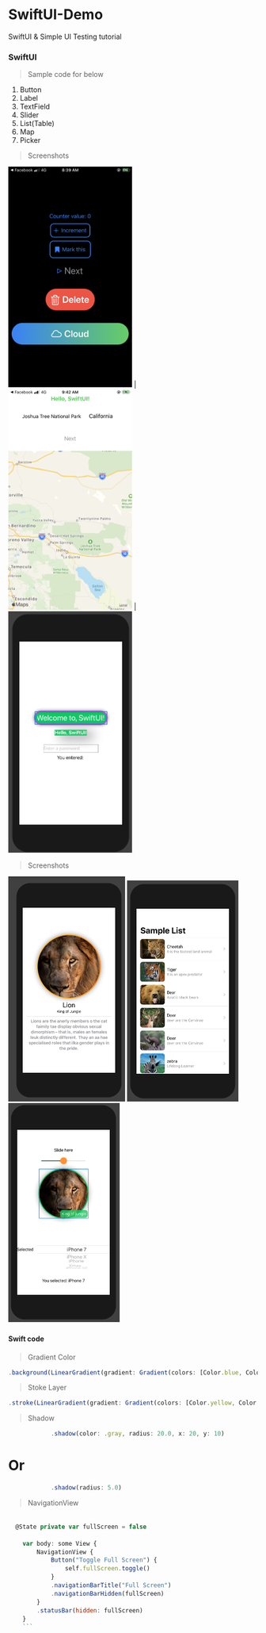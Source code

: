 # SwiftUI-Demo
SwiftUI &amp; Simple UI Testing tutorial



### SwiftUI 
> Sample code for below 
  1. Button
  2. Label
  3. TextField
  4. Slider
  5. List(Table)
  6. Map
  7. Picker


> Screenshots

<img width="250" alt="sreen1" src=screenshots/1.PNG>  |  <img width="250" alt="sreen1" src=screenshots/3.PNG>  | <img width="250" alt="sreen1" src=screenshots/4.png> 


> Screenshots

![](screenshots/5.png) 
![](screenshots/6.png) 
![](screenshots/7.png) 

 


#### Swift code　

> Gradient Color

```javascript
.background(LinearGradient(gradient: Gradient(colors: [Color.blue, Color.green]), startPoint: .leading, endPoint: .trailing))
```
> Stoke Layer

```javascript
.stroke(LinearGradient(gradient: Gradient(colors: [Color.yellow, Color.orange]), startPoint: .leading, endPoint: .trailing), lineWidth: 4)
```
> Shadow

```javascript
            .shadow(color: .gray, radius: 20.0, x: 20, y: 10)
```
# Or
```javascript
            .shadow(radius: 5.0)
```
> NavigationView

```javascript

  @State private var fullScreen = false

    var body: some View {
        NavigationView {
            Button("Toggle Full Screen") {
                self.fullScreen.toggle()
            }
            .navigationBarTitle("Full Screen")
            .navigationBarHidden(fullScreen)
        }
        .statusBar(hidden: fullScreen)
    }
    ```
